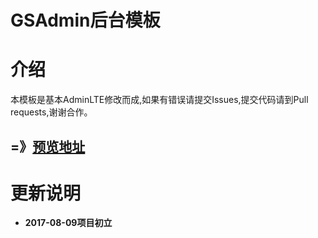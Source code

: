 GSAdmin后台模板
============


介绍
====
本模板是基本AdminLTE修改而成,如果有错误请提交Issues,提交代码请到Pull requests,谢谢合作。


## =》[预览地址](http://gsadmin.xueyao.org/index.html)


更新说明
========
* **2017-08-09项目初立**
